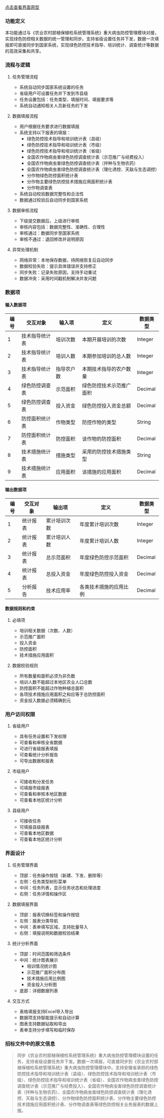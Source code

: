 <a href="/diagrams/prototype/4-2-green-prevention.html" target="_blank" rel="noopener noreferrer">点击查看界面原型</a>

### 功能定义

本功能通过与《农业农村部植保植检系统管理系统》重大病虫防控管理模块对接，实现绿色防控相关数据的统一管理和同步。支持省级设置任务并下发，数据一次填报即可直接同步到国家系统，实现绿色防控技术指导、培训统计、调查统计等数据的高效采集和共享。

### 流程与逻辑

1. 任务管理流程
   - 系统自动同步国家系统设置的任务
   - 省级用户可设置任务并下发到市县级
   - 任务设置包括：任务类型、填报时间、填报要求等
   - 系统自动通知相关人员新任务的下发

2. 数据填报流程
   - 用户根据任务要求进行数据填报
   - 系统支持以下报表的填报：
     - 绿色防控技术指导和培训统计表（县级）
     - 绿色防控技术指导和培训统计表（市级）
     - 绿色防控技术指导和培训统计表（省级）
     - 全国农作物病虫害绿色防控调查统计表（示范推广与经费投入）
     - 全国农作物病虫害绿色防控调查统计表（拌种与生物农药）
     - 全国农作物病虫害绿色防控调查统计表（理化诱控、天敌与生态调控）
     - 分作物绿色防控面积统计表
     - 分作物主要绿色防控技术措施应用面积统计表
     - 分作物调查表
   - 系统自动校验数据完整性和合法性
   - 数据通过校验后自动同步到国家系统

3. 数据审核流程
   - 下级提交数据后，上级进行审核
   - 审核内容包括：数据完整性、准确性、合理性
   - 审核通过：数据同步至国家系统
   - 审核不通过：退回修改并说明原因

4. 异常处理机制
   - 网络异常：本地保存数据，待网络恢复后自动同步
   - 数据校验失败：提示具体错误并支持修正
   - 同步失败：记录失败原因，支持手动重试
   - 数据冲突：采用时间戳机制解决并发问题

### 数据项

#### 输入数据项

| 编号 | 交互对象 | 输入项 | 定义 | 数据类型 |
|------|----------|--------|------|----------|
| 1 | 技术指导统计表 | 培训次数 | 本期开展培训的次数 | Integer |
| 2 | 技术指导统计表 | 培训人数 | 本期参加培训的总人数 | Integer |
| 3 | 技术指导统计表 | 指导农户数 | 本期技术指导的农户数量 | Integer |
| 4 | 绿色防控调查表 | 示范面积 | 绿色防控技术示范推广面积 | Decimal |
| 5 | 绿色防控调查表 | 投入资金 | 绿色防控投入资金总额 | Decimal |
| 6 | 防控面积统计表 | 作物类型 | 防控作物的类型 | String |
| 7 | 防控面积统计表 | 防控面积 | 该作物的防控面积 | Decimal |
| 8 | 技术措施统计表 | 措施类型 | 采用的防控技术措施类型 | String |
| 9 | 技术措施统计表 | 应用面积 | 该措施的应用面积 | Decimal |

#### 输出数据项

| 编号 | 交互对象 | 输出项 | 定义 | 数据类型 |
|------|----------|--------|------|----------|
| 1 | 统计报表 | 累计培训次数 | 年度累计培训次数 | Integer |
| 2 | 统计报表 | 累计培训人数 | 年度累计培训人数 | Integer |
| 3 | 统计报表 | 总示范面积 | 年度绿色防控示范面积 | Decimal |
| 4 | 统计报表 | 总投入资金 | 年度绿色防控投入资金 | Decimal |
| 5 | 分析报告 | 技术应用率 | 各类技术措施的应用比例 | Decimal |

#### 数据规则和约束

1. 必填项
   - 培训相关数据（次数、人数）
   - 示范推广面积
   - 投入资金
   - 防控面积
   - 技术措施应用面积

2. 数据校验规则
   - 所有数量和面积必须为非负数
   - 培训人数不能超过本地区农业人口总数
   - 防控面积不能超过作物种植总面积
   - 各项技术措施应用面积之和应等于总防控面积
   - 资金投入数据必须精确到元

### 用户访问权限

1. 省级用户
   - 具有任务设置和下发权限
   - 可查看和审核全省数据
   - 可进行省级报表填报
   - 可查看统计分析报告
   - 可导出数据和报表

2. 市级用户
   - 可接收和分发任务
   - 可填报市级报表
   - 可查看和审核本地区数据
   - 可查看本地区统计分析

3. 县级用户
   - 可接收任务
   - 可填报县级报表
   - 可查看本地区数据
   - 可查看本地区统计分析

### 界面设计

1. 任务管理界面
   - 顶部：任务操作按钮（新建、下发、删除等）
   - 左侧：任务类型树形菜单
   - 中间：任务列表，显示任务状态和处理进度
   - 右侧：任务详情和操作区

2. 数据填报界面
   - 顶部：报表切换标签和操作按钮
   - 左侧：报表分类导航
   - 中间：表单填写区域，支持批量导入
   - 右侧：填报说明和数据校验结果

3. 统计分析界面
   - 顶部：时间范围和筛选条件
   - 中间：统计图表展示
     - 培训情况统计图
     - 示范推广面积分布图
     - 技术措施应用比例图
     - 资金投入分析图
   - 底部：详细数据列表

4. 交互方式
   - 表格填报支持Excel导入导出
   - 数据项支持智能提示和自动计算
   - 图表支持数据钻取和导出
   - 表单支持分步填写和临时保存

### 招标文件中的原文信息

> 同步《农业农村部植保植检系统管理系统》重大病虫防控管理模块设置的任务，支持省级设置任务并下发。数据一次填报，可直接同步到《农业农村部植保植检系统管理系统》重大病虫防控管理模块中。支持安徽省承担的绿色防控技术指导和培训统计表（县级）、绿色防控技术指导和培训统计表（市级）、绿色防控技术指导和培训统计表（省级）、全国农作物病虫害绿色防控调查统计表（示范推广与经费投入）、全国农作物病虫害绿色防控调查统计表（拌种与生物农药）、全国农作物病虫害绿色防控调查统计表（理化诱控、天敌与生态调控）、分作物绿色防控面积统计表、分作物主要绿色防控技术措施应用面积统计表、分作物调查表等绿色防控相关业务报表的数据上报。 